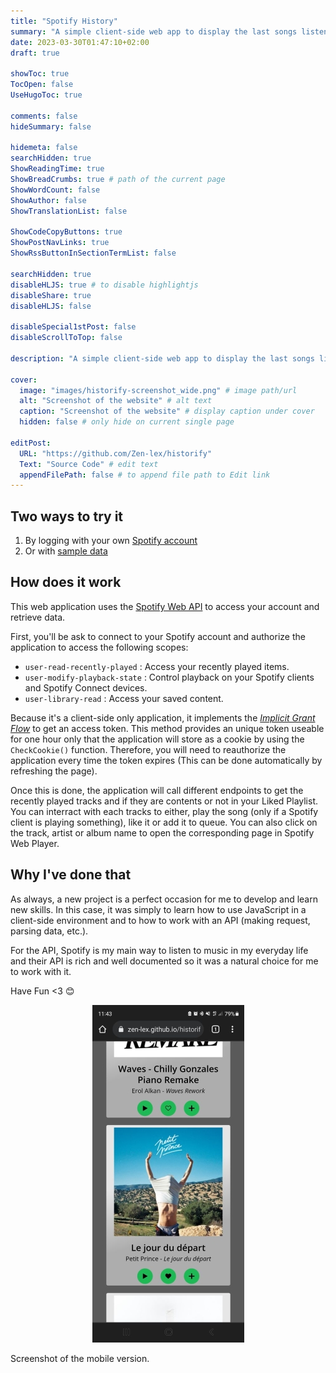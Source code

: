 ```yaml
---
title: "Spotify History"
summary: "A simple client-side web app to display the last songs listen with your Spotify account"
date: 2023-03-30T01:47:10+02:00
draft: true

showToc: true
TocOpen: false
UseHugoToc: true

comments: false
hideSummary: false

hidemeta: false
searchHidden: true
ShowReadingTime: true
ShowBreadCrumbs: true # path of the current page
ShowWordCount: false
ShowAuthor: false
ShowTranslationList: false

ShowCodeCopyButtons: true
ShowPostNavLinks: true
ShowRssButtonInSectionTermList: false

searchHidden: true
disableHLJS: true # to disable highlightjs
disableShare: true
disableHLJS: false

disableSpecial1stPost: false
disableScrollToTop: false

description: "A simple client-side web app to display the last songs listen with your Spotify account"

cover:
  image: "images/historify-screenshot_wide.png" # image path/url
  alt: "Screenshot of the website" # alt text
  caption: "Screenshot of the website" # display caption under cover
  hidden: false # only hide on current single page

editPost:
  URL: "https://github.com/Zen-lex/historify"
  Text: "Source Code" # edit text
  appendFilePath: false # to append file path to Edit link
---
```


## Two ways to try it

  1. By logging with your own [Spotify account](https://zen-lex.github.io/historify)
  2. Or with [sample data](https://zen-lex.github.io/historify/sample)

## How does it work

This web application uses the [Spotify Web API](https://developer.spotify.com/documentation/web-api/quick-start/) to access your account and retrieve data.

First, you'll be ask to connect to your Spotify account and authorize the application to access the following scopes:

- ``user-read-recently-played`` : Access your recently played items.
- ``user-modify-playback-state`` : Control playback on your Spotify clients and Spotify Connect devices.
- ``user-library-read`` : Access your saved content.

Because it's a client-side only application, it implements the [*Implicit Grant Flow*](https://developer.spotify.com/documentation/general/guides/authorization/implicit-grant/) to get an access token. This method provides an unique token useable for one hour only that the application will store as a cookie by using the ``CheckCookie()`` function. Therefore, you will need to reauthorize the application every time the token expires (This can be done automatically by refreshing the page).

Once this is done, the application will call different endpoints to get the recently played tracks and if they are contents or not in your Liked Playlist.
You can interract with each tracks to either, play the song (only if a Spotify client is playing something), like it or add it to queue. You can also click on the track, artist or album name to open the corresponding page in Spotify Web Player.

## Why I've done that

As always, a new project is a perfect occasion for me to develop and learn new skills. In this case, it was simply to learn how to use JavaScript in a client-side environment and to how to work with an API (making request, parsing data, etc.).

For the API, Spotify is my main way to listen to music in my everyday life and their API is rich and well documented so it was a natural choice for me to work with it.

Have Fun <3 😊

<p align="center"><img class="inbuilt-img" alt="Screenshot of the mobile version" src="/assets/img/historify-screenshot_mobile.jpg" width="243" height="540"></p>
<p class="text-muted caption">Screenshot of the mobile version.</p>
